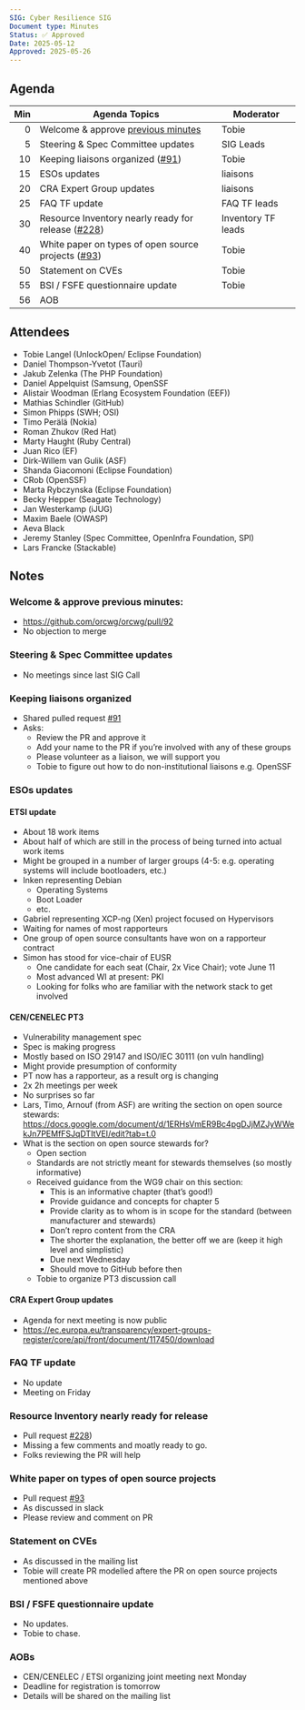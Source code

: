 ```yaml
---
SIG: Cyber Resilience SIG
Document type: Minutes
Status: ✅ Approved
Date: 2025-05-12
Approved: 2025-05-26
---
```


##  Agenda
| Min | Agenda Topics | Moderator |
| --: | ----- | --- |
|   0 | Welcome & approve [previous minutes](https://github.com/orcwg/orcwg/pull/92) | Tobie |
|   5 | Steering & Spec Committee updates | SIG Leads |
|  10 | Keeping liaisons organized ([#91](https://github.com/orcwg/orcwg/pull/91)) | Tobie |
|  15 | ESOs updates | liaisons |
|  20 | CRA Expert Group updates | liaisons |
|  25 | FAQ TF update | FAQ TF leads |
|  30 | Resource Inventory nearly ready for release ([#228](https://github.com/orcwg/cra-hub/pull/228)) | Inventory TF leads |
|  40 | White paper on types of open source projects ([#93](https://github.com/orcwg/orcwg/pull/93)) | Tobie |
|  50 | Statement on CVEs | Tobie |
|  55 | BSI / FSFE questionnaire update | Tobie |
|  56 | AOB | |


## Attendees
 
* Tobie Langel (UnlockOpen/ Eclipse Foundation)  
* Daniel Thompson-Yvetot (Tauri)  
* Jakub Zelenka (The PHP Foundation)  
* Daniel Appelquist (Samsung, OpenSSF  
* Alistair Woodman (Erlang Ecosystem Foundation (EEF))  
* Mathias Schindler (GitHub)  
* Simon Phipps (SWH; OSI)  
* Timo Perälä (Nokia)  
* Roman Zhukov (Red Hat)  
* Marty Haught (Ruby Central)  
* Juan Rico (EF)  
* Dirk-Willem van Gulik (ASF)  
* Shanda Giacomoni (Eclipse Foundation)  
* CRob (OpenSSF)  
* Marta Rybczynska (Eclipse Foundation)  
* Becky Hepper (Seagate Technology)  
* Jan Westerkamp (iJUG)  
* Maxim Baele (OWASP)  
* Aeva Black  
* Jeremy Stanley (Spec Committee, OpenInfra Foundation, SPI)  
* Lars Francke (Stackable)  

## Notes

### Welcome & approve previous minutes:

* https://github.com/orcwg/orcwg/pull/92
* No objection to merge  

### Steering & Spec Committee updates  

* No meetings since last SIG Call

### Keeping liaisons organized

* Shared pulled request [#91](https://github.com/orcwg/orcwg/pull/91)   
* Asks:  
    * Review the PR and approve it  
    * Add your name to the PR if you’re involved with any of these groups  
    * Please volunteer as a liaison, we will support you  
  * Tobie to figure out how to do non-institutional liaisons e.g. OpenSSF  

### ESOs updates

#### ETSI update

* About 18 work items  
* About half of which are still in the process of being turned into actual work items  
* Might be grouped in a number of larger groups (4-5: e.g. operating systems will include bootloaders, etc.)  
* Inken representing Debian  
  * Operating Systems  
  * Boot Loader  
  * etc.
* Gabriel representing XCP-ng (Xen) project focused on Hypervisors
* Waiting for names of most rapporteurs  
* One group of open source consultants have won on a rapporteur contract  
* Simon has stood for vice-chair of EUSR  
  * One candidate for each seat (Chair, 2x Vice Chair); vote June 11  
  * Most advanced WI at present: PKI  
  * Looking for folks who are familiar with the network stack to get involved  

#### CEN/CENELEC PT3 
* Vulnerability management spec  
* Spec is making progress  
* Mostly based on ISO 29147 and ISO/IEC 30111 (on vuln handling)
* Might provide presumption of conformity  
* PT now has a rapporteur, as a result org is changing  
* 2x 2h meetings per week  
* No surprises so far  
* Lars, Timo, Arnouf (from ASF) are writing the section on open source stewards: https://docs.google.com/document/d/1ERHsVmER9Bc4pgDJjMZJyWWekJn7PEMfFSJqDTItVEI/edit?tab=t.0   
* What is the section on open source stewards for?  
  * Open section  
  * Standards are not strictly meant for stewards themselves (so mostly informative)  
  * Received guidance from the WG9 chair on this section:  
    * This is an informative chapter (that’s good!)  
    * Provide guidance and concepts for chapter 5
    * Provide clarity as to whom is in scope for the standard (between manufacturer and stewards)  
    * Don’t repro content from the CRA  
    * The shorter the explanation, the better off we are (keep it high level and simplistic)  
    * Due next Wednesday
    * Should move to GitHub before then	  
  * Tobie to organize PT3 discussion call  

#### CRA Expert Group updates  

* Agenda for next meeting is now public  
* https://ec.europa.eu/transparency/expert-groups-register/core/api/front/document/117450/download  

### FAQ TF update

* No update  
* Meeting on Friday

### Resource Inventory nearly ready for release

* Pull request [#228](https://github.com/orcwg/cra-hub/pull/228))
* Missing a few comments and moatly ready to go.
* Folks reviewing the PR will help

### White paper on types of open source projects

* Pull request [#93](https://github.com/orcwg/orcwg/pull/93)
* As discussed in slack
* Please review and comment on PR

### Statement on CVEs

* As discussed in the mailing list
* Tobie will create PR modelled aftere the PR on open source projects mentioned above

### BSI / FSFE questionnaire update

* No updates.
* Tobie to chase.

### AOBs

* CEN/CENELEC / ETSI organizing joint meeting next Monday
* Deadline for registration is tomorrow
* Details will be shared on the mailing list
  
